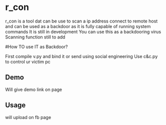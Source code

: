 # r_con
r_con is a tool dat can be use to scan a ip address connect to remote host and can be used as  a backdoor as it is fully capable of running system commands 
It is still in development 
You can use this as a backdooring virus 
Scanning function still to add 

#How TO use IT as Backdoor?

First compile v.py and bind it or send using social engineering 
Use c&c.py to control ur victim pc 

## Demo
Will give demo link on page 
## Usage
will upload on fb page 
